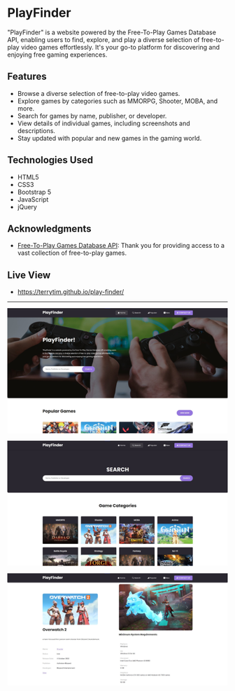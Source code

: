 # PlayFinder

"PlayFinder" is a website powered by the Free-To-Play Games Database API, enabling users to find, explore, and play a diverse selection of free-to-play video games effortlessly. It's your go-to platform for discovering and enjoying free gaming experiences.

## Features

- Browse a diverse selection of free-to-play video games.
- Explore games by categories such as MMORPG, Shooter, MOBA, and more.
- Search for games by name, publisher, or developer.
- View details of individual games, including screenshots and descriptions.
- Stay updated with popular and new games in the gaming world.

## Technologies Used

- HTML5
- CSS3
- Bootstrap 5
- JavaScript
- jQuery

## Acknowledgments

- [Free-To-Play Games Database API](https://www.freetogame.com/api-doc): Thank you for providing access to a vast collection of free-to-play games.

## Live View
- https://terrytim.github.io/play-finder/

---

![Home Page](screenshot/Home-Page.jpg)

![Search-Page](screenshot/Search-Page.jpg)

![Detail-Page](screenshot/Detail-Page.jpg)
